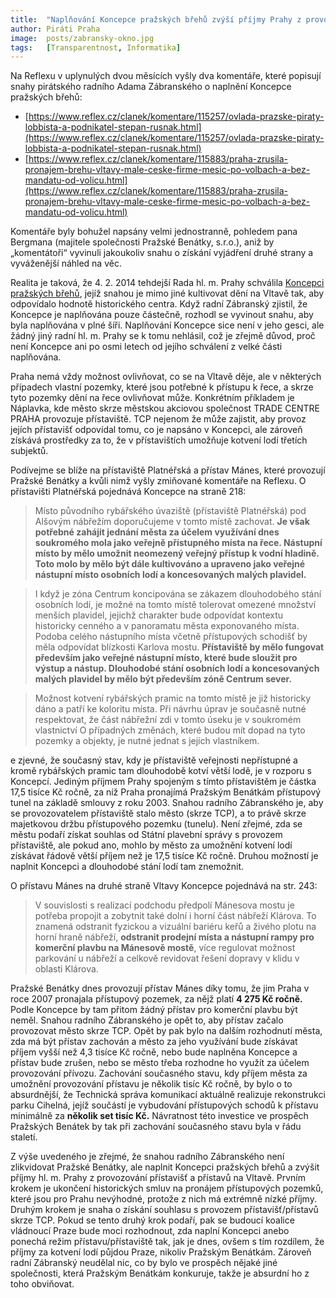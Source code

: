 ```yaml
---
title:  "Naplňování Koncepce pražských břehů zvýší příjmy Prahy z provozování přístavišť a přístavů na Vltavě s ohledem na cenné historické centrum"
author: Piráti Praha
image:  posts/zabransky-okno.jpg
tags:   [Transparentnost, Informatika]
---
```


Na Reflexu v uplynulých dvou měsících vyšly dva komentáře, které popisují snahy pirátského radního Adama Zábranského o naplnění Koncepce pražských břehů:
* [https://www.reflex.cz/clanek/komentare/115257/ovlada-prazske-piraty-lobbista-a-podnikatel-stepan-rusnak.html](https://www.reflex.cz/clanek/komentare/115257/ovlada-prazske-piraty-lobbista-a-podnikatel-stepan-rusnak.html)
* [https://www.reflex.cz/clanek/komentare/115883/praha-zrusila-pronajem-brehu-vltavy-male-ceske-firme-mesic-po-volbach-a-bez-mandatu-od-volicu.html](https://www.reflex.cz/clanek/komentare/115883/praha-zrusila-pronajem-brehu-vltavy-male-ceske-firme-mesic-po-volbach-a-bez-mandatu-od-volicu.html)

Komentáře byly bohužel napsány velmi jednostranně, pohledem pana Bergmana (majitele společnosti Pražské Benátky, s.r.o.), aniž by „komentátoři“ vyvinuli jakoukoliv snahu o získání vyjádření druhé strany a vyváženější náhled na věc.

Realita je taková, že 4. 2. 2014 tehdejší Rada hl. m. Prahy schválila [Koncepci pražských břehů](https://iprpraha.cz/uploads/assets/KONCEPCE%20PRAZSKYCH%20BEHU_150dpi_KVP-IPR_150116.pdf), jejíž snahou je mimo jiné kultivovat dění na Vltavě tak, aby odpovídalo hodnotě historického centra. Když radní Zábranský zjistil, že Koncepce je naplňována pouze částečně, rozhodl se vyvinout snahu, aby byla naplňována v plné šíři. Naplňování Koncepce sice není v jeho gesci, ale žádný jiný radní hl. m. Prahy se k tomu nehlásil, což je zřejmě důvod, proč není Koncepce ani po osmi letech od jejího schválení z velké části naplňována.

Praha nemá vždy možnost ovlivňovat, co se na Vltavě děje, ale v některých případech vlastní pozemky, které jsou potřebné k přístupu k řece, a skrze tyto pozemky dění na řece ovlivňovat může. Konkrétním příkladem je Náplavka, kde město skrze městskou akciovou společnost TRADE CENTRE PRAHA provozuje přístaviště. TCP nejenom že může zajistit, aby provoz jejích přístavišť odpovídal tomu, co je napsáno v Koncepci, ale zároveň získává prostředky za to, že v přístavištích umožňuje kotvení lodí třetích subjektů.

Podívejme se blíže na přístaviště Platnéřská a přístav Mánes, které provozují Pražské Benátky a kvůli nimž vyšly zmiňované komentáře na Reflexu. O přístavišti Platnéřská pojednává Koncepce na straně 218:

> Místo původního rybářského úvaziště (přístaviště Platnéřská) pod Alšovým nábřežím doporučujeme v tomto místě zachovat. **Je však potřebné zahájit jednání města za účelem využívání dnes soukromého mola jako veřejně přístupného místa na řece. Nástupní místo by mělo umožnit neomezený veřejný přístup k vodní hladině. Toto molo by mělo být dále kultivováno a  upraveno jako veřejné nástupní místo osobních lodí a koncesovaných malých plavidel.**

> I když je zóna Centrum koncipována se zákazem dlouhodobého stání osobních lodí, je možné na tomto místě tolerovat omezené množství menších plavidel, jejichž charakter bude odpovídat kontextu historicky cenného a v panoramatu města exponovaného místa. Podoba celého nástupního místa včetně přístupových schodišť by měla odpovídat blízkosti Karlova mostu. **Přístaviště by mělo fungovat především jako veřejné nástupní místo, které bude sloužit pro výstup a nástup. Dlouhodobé stání osobních lodí a koncesovaných malých plavidel by mělo být především zóně Centrum sever.**

> Možnost kotvení rybářských pramic na tomto místě je již historicky dáno a patří ke koloritu místa. Při návrhu úprav je současně nutné respektovat, že část nábřežní zdi v tomto úseku je v soukromém vlastnictví O případných změnách, které budou mít dopad na tyto pozemky a objekty, je nutné jednat s jejich vlastníkem.

e zjevné, že současný stav, kdy je přístaviště veřejnosti nepřístupné a kromě rybářských pramic tam dlouhodobě kotví větší lodě, je v rozporu s Koncepcí. Jediným příjmem Prahy spojeným s tímto přístavištěm je částka 17,5 tisíce Kč ročně, za níž Praha pronajímá Pražským Benátkám přístupový tunel na základě smlouvy z roku 2003. Snahou radního Zábranského je, aby se provozovatelem přístaviště stalo město (skrze TCP), a to právě skrze majetkovou držbu přístupového pozemku (tunelu). Není zřejmé, zda se městu podaří získat souhlas od Státní plavební správy s provozem přístaviště, ale pokud ano, mohlo by město za umožnění kotvení lodí získávat řádově větší příjem než je 17,5 tisíce Kč ročně. Druhou možností je naplnit Koncepci a dlouhodobé stání lodí tam znemožnit.

O přístavu Mánes na druhé straně Vltavy Koncepce pojednává na str. 243:

> V souvislosti s realizací podchodu předpolí Mánesova mostu je potřeba propojit a zobytnit také dolní i horní část nábřeží Klárova. To znamená odstranit fyzickou a vizuální bariéru keřů a živého plotu na horní hraně nábřeží, **odstranit prodejní místa a nástupní rampy pro komerční plavbu na Mánesově mostě**, více regulovat možnost parkování u nábřeží a celkově revidovat řešení dopravy v klidu v oblasti Klárova.

Pražské Benátky dnes provozují přístav Mánes díky tomu, že jim Praha v roce 2007 pronajala přístupový pozemek, za nějž platí **4 275 Kč ročně.** Podle Koncepce by tam přitom žádný přístav pro komerční plavbu být neměl. Snahou radního Zábranského je opět to, aby přístav začalo provozovat město skrze TCP. Opět by pak bylo na dalším rozhodnutí města, zda má být přístav zachován a město za jeho využívání bude získávat příjem vyšší než 4,3 tisíce Kč ročně, nebo bude naplněna Koncepce a přístav bude zrušen, nebo se město třeba rozhodne ho využít za účelem provozování přívozu. Zachování současného stavu, kdy příjem města za umožnění provozování přístavu je několik tisíc Kč ročně, by bylo o to absurdnější, že Technická správa komunikací aktuálně realizuje rekonstrukci parku Cihelná, jejíž součástí je vybudování přístupových schodů k přístavu minimálně za **několik set tisíc Kč.** Návratnost této investice ve prospěch Pražských Benátek by tak při zachování současného stavu byla v řádu staletí.

Z výše uvedeného je zřejmé, že snahou radního Zábranského není zlikvidovat Pražské Benátky, ale naplnit Koncepci pražských břehů a zvýšit příjmy hl. m. Prahy z provozování přístavišť a přístavů na Vltavě. Prvním krokem je ukončení historických smluv na pronájem přístupových pozemků, které jsou pro Prahu nevýhodné, protože z nich má extrémně nízké příjmy. Druhým krokem je snaha o získání souhlasu s provozem přístavišť/přístavů skrze TCP. Pokud se tento druhý krok podaří, pak se budoucí koalice vládnoucí Praze bude moci rozhodnout, zda naplní Koncepci anebo ponechá režim přístavu/přístaviště tak, jak je dnes, ovšem s tím rozdílem, že příjmy za kotvení lodí půjdou Praze, nikoliv Pražským Benátkám. Zároveň radní Zábranský neudělal nic, co by bylo ve prospěch nějaké jiné společnosti, která Pražským Benátkám konkuruje, takže je absurdní ho z toho obviňovat.

